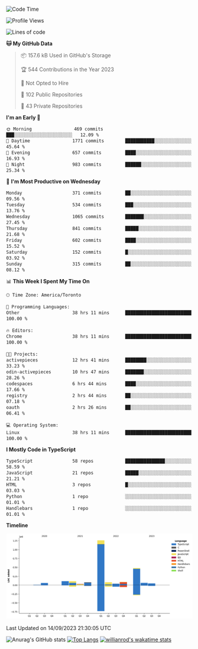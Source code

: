 <!--START_SECTION:waka-->
![Code Time](http://img.shields.io/badge/Code%20Time-597%20hrs%2052%20mins-blue)

![Profile Views](http://img.shields.io/badge/Profile%20Views-0-blue)

![Lines of code](https://img.shields.io/badge/From%20Hello%20World%20I%27ve%20Written-2.4%20million%20lines%20of%20code-blue)

**🐱 My GitHub Data** 

> 📦 157.6 kB Used in GitHub's Storage 
 > 
> 🏆 544 Contributions in the Year 2023
 > 
> 🚫 Not Opted to Hire
 > 
> 📜 102 Public Repositories 
 > 
> 🔑 43 Private Repositories 
 > 
**I'm an Early 🐤** 

```text
🌞 Morning                469 commits         ███░░░░░░░░░░░░░░░░░░░░░░   12.09 % 
🌆 Daytime                1771 commits        ███████████░░░░░░░░░░░░░░   45.64 % 
🌃 Evening                657 commits         ████░░░░░░░░░░░░░░░░░░░░░   16.93 % 
🌙 Night                  983 commits         ██████░░░░░░░░░░░░░░░░░░░   25.34 % 
```
📅 **I'm Most Productive on Wednesday** 

```text
Monday                   371 commits         ██░░░░░░░░░░░░░░░░░░░░░░░   09.56 % 
Tuesday                  534 commits         ███░░░░░░░░░░░░░░░░░░░░░░   13.76 % 
Wednesday                1065 commits        ███████░░░░░░░░░░░░░░░░░░   27.45 % 
Thursday                 841 commits         █████░░░░░░░░░░░░░░░░░░░░   21.68 % 
Friday                   602 commits         ████░░░░░░░░░░░░░░░░░░░░░   15.52 % 
Saturday                 152 commits         █░░░░░░░░░░░░░░░░░░░░░░░░   03.92 % 
Sunday                   315 commits         ██░░░░░░░░░░░░░░░░░░░░░░░   08.12 % 
```


📊 **This Week I Spent My Time On** 

```text
🕑︎ Time Zone: America/Toronto

💬 Programming Languages: 
Other                    38 hrs 11 mins      █████████████████████████   100.00 % 

🔥 Editors: 
Chrome                   38 hrs 11 mins      █████████████████████████   100.00 % 

🐱‍💻 Projects: 
activepieces             12 hrs 41 mins      ████████░░░░░░░░░░░░░░░░░   33.23 % 
odin-activepieces        10 hrs 47 mins      ███████░░░░░░░░░░░░░░░░░░   28.26 % 
codespaces               6 hrs 44 mins       ████░░░░░░░░░░░░░░░░░░░░░   17.66 % 
registry                 2 hrs 44 mins       ██░░░░░░░░░░░░░░░░░░░░░░░   07.18 % 
oauth                    2 hrs 26 mins       ██░░░░░░░░░░░░░░░░░░░░░░░   06.41 % 

💻 Operating System: 
Linux                    38 hrs 11 mins      █████████████████████████   100.00 % 
```

**I Mostly Code in TypeScript** 

```text
TypeScript               58 repos            ███████████████░░░░░░░░░░   58.59 % 
JavaScript               21 repos            █████░░░░░░░░░░░░░░░░░░░░   21.21 % 
HTML                     3 repos             █░░░░░░░░░░░░░░░░░░░░░░░░   03.03 % 
Python                   1 repo              ░░░░░░░░░░░░░░░░░░░░░░░░░   01.01 % 
Handlebars               1 repo              ░░░░░░░░░░░░░░░░░░░░░░░░░   01.01 % 
```



**Timeline**

![Lines of Code chart](https://raw.githubusercontent.com/wise-introvert/wise-introvert/master/assets/bar_graph.png)


 Last Updated on 14/09/2023 21:30:05 UTC
<!--END_SECTION:waka-->

![Anurag's GitHub stats](https://github-readme-stats.vercel.app/api?username=wise-introvert&count_private=true&show_icons=true)
[![Top Langs](https://github-readme-stats.vercel.app/api/top-langs/?username=wise-introvert&langs_count=10)](https://github.com/anuraghazra/github-readme-stats)
[![willianrod's wakatime stats](https://github-readme-stats.vercel.app/api/wakatime?username=wiseintrovert)](https://github.com/anuraghazra/github-readme-stats)
